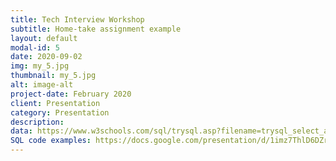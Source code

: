 ```yaml
---
title: Tech Interview Workshop
subtitle: Home-take assignment example
layout: default
modal-id: 5
date: 2020-09-02
img: my_5.jpg
thumbnail: my_5.jpg
alt: image-alt
project-date: February 2020
client: Presentation
category: Presentation
description: 
data: https://www.w3schools.com/sql/trysql.asp?filename=trysql_select_all
SQL code examples: https://docs.google.com/presentation/d/1imz7ThlD6DZrS7pHfzUXDQDGWyJyIKVwxMRlpXstZDw/edit?usp=sharing
---
```


